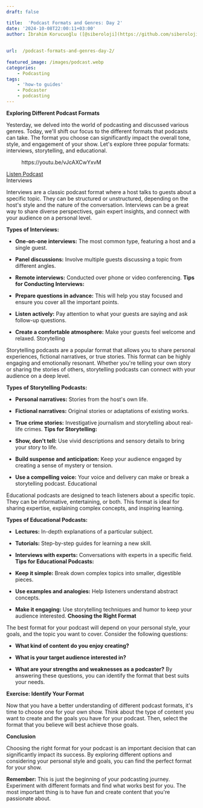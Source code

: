 ```yaml
---
draft: false

title:  'Podcast Formats and Genres: Day 2'
date: '2024-10-08T22:00:11+03:00'
author: İbrahim Korucuoğlu ([@siberoloji](https://github.com/siberoloji))
 
 
url:  /podcast-formats-and-genres-day-2/
 
featured_image: /images/podcast.webp
categories:
    - Podcasting
tags:
    - 'how-to guides'
    - Podcaster
    - podcasting
---
```

**Exploring Different Podcast Formats**

Yesterday, we delved into the world of podcasting and discussed various genres. Today, we'll shift our focus to the different formats that podcasts can take. The format you choose can significantly impact the overall tone, style, and engagement of your show. Let's explore three popular formats: interviews, storytelling, and educational.
<!-- wp:embed {"url":"https://youtu.be/vJcAXCwYxvM","type":"video","providerNameSlug":"youtube","responsive":true,"className":"wp-embed-aspect-4-3 wp-has-aspect-ratio"} -->
<figure class="wp-block-embed is-type-video is-provider-youtube wp-block-embed-youtube wp-embed-aspect-4-3 wp-has-aspect-ratio"><div class="wp-block-embed__wrapper">
https://youtu.be/vJcAXCwYxvM
</div></figure>
<!-- /wp:embed -->

<!-- wp:buttons -->
<div class="wp-block-buttons"><!-- wp:button -->
<div class="wp-block-button"><a class="wp-block-button__link wp-element-button" href="https://podcasters.spotify.com/pod/show/siberoloji/episodes/Podcast-Formats-and-Genres-Day-2-e2pn5lo" target="_blank" rel="noreferrer noopener">Listen Podcast</a></div>
<!-- /wp:button --></div>
<!-- /wp:buttons -->
Interviews

Interviews are a classic podcast format where a host talks to guests about a specific topic. They can be structured or unstructured, depending on the host's style and the nature of the conversation. Interviews can be a great way to share diverse perspectives, gain expert insights, and connect with your audience on a personal level.

**Types of Interviews:**
* **One-on-one interviews:** The most common type, featuring a host and a single guest.

* **Panel discussions:** Involve multiple guests discussing a topic from different angles.

* **Remote interviews:** Conducted over phone or video conferencing.
**Tips for Conducting Interviews:**
* **Prepare questions in advance:** This will help you stay focused and ensure you cover all the important points.

* **Listen actively:** Pay attention to what your guests are saying and ask follow-up questions.

* **Create a comfortable atmosphere:** Make your guests feel welcome and relaxed.
Storytelling

Storytelling podcasts are a popular format that allows you to share personal experiences, fictional narratives, or true stories. This format can be highly engaging and emotionally resonant. Whether you're telling your own story or sharing the stories of others, storytelling podcasts can connect with your audience on a deep level.

**Types of Storytelling Podcasts:**
* **Personal narratives:** Stories from the host's own life.

* **Fictional narratives:** Original stories or adaptations of existing works.

* **True crime stories:** Investigative journalism and storytelling about real-life crimes.
**Tips for Storytelling:**
* **Show, don't tell:** Use vivid descriptions and sensory details to bring your story to life.

* **Build suspense and anticipation:** Keep your audience engaged by creating a sense of mystery or tension.

* **Use a compelling voice:** Your voice and delivery can make or break a storytelling podcast.
Educational

Educational podcasts are designed to teach listeners about a specific topic. They can be informative, entertaining, or both. This format is ideal for sharing expertise, explaining complex concepts, and inspiring learning.

**Types of Educational Podcasts:**
* **Lectures:** In-depth explanations of a particular subject.

* **Tutorials:** Step-by-step guides for learning a new skill.

* **Interviews with experts:** Conversations with experts in a specific field.
**Tips for Educational Podcasts:**
* **Keep it simple:** Break down complex topics into smaller, digestible pieces.

* **Use examples and analogies:** Help listeners understand abstract concepts.

* **Make it engaging:** Use storytelling techniques and humor to keep your audience interested.
**Choosing the Right Format**

The best format for your podcast will depend on your personal style, your goals, and the topic you want to cover. Consider the following questions:
* **What kind of content do you enjoy creating?**

* **What is your target audience interested in?**

* **What are your strengths and weaknesses as a podcaster?**
By answering these questions, you can identify the format that best suits your needs.

**Exercise: Identify Your Format**

Now that you have a better understanding of different podcast formats, it's time to choose one for your own show. Think about the type of content you want to create and the goals you have for your podcast. Then, select the format that you believe will best achieve those goals.

**Conclusion**

Choosing the right format for your podcast is an important decision that can significantly impact its success. By exploring different options and considering your personal style and goals, you can find the perfect format for your show.

**Remember:** This is just the beginning of your podcasting journey. Experiment with different formats and find what works best for you. The most important thing is to have fun and create content that you're passionate about.

